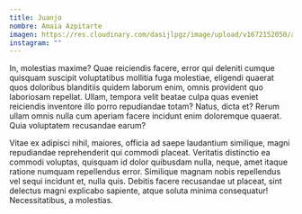 ```yaml
---
title: Juanjo
nombre: Amaia Azpitarte
imagen: https://res.cloudinary.com/dasijlpgz/image/upload/v1672152050/artistas/002.jpg
instagram: ""
---
```

In, molestias maxime? Quae reiciendis facere, error qui deleniti cumque quisquam suscipit voluptatibus mollitia fuga molestiae, eligendi quaerat quos doloribus blanditiis quidem laborum enim, omnis provident quo laboriosam repellat. Ullam, tempora velit beatae culpa quas eveniet reiciendis inventore illo porro repudiandae totam? Natus, dicta et? Rerum ullam omnis nulla cum aperiam facere incidunt enim doloremque quaerat. Quia voluptatem recusandae earum?

Vitae ex adipisci nihil, maiores, officia ad saepe laudantium similique, magni repudiandae reprehenderit qui commodi placeat. Veritatis distinctio ea commodi voluptas, quisquam id dolor quibusdam nulla, neque, amet itaque ratione numquam repellendus error. Similique magnam nobis repellendus vel sequi incidunt et, nulla quis. Debitis facere recusandae ut placeat, sint delectus magni explicabo sapiente, atque soluta minima consequatur! Necessitatibus, a molestias.